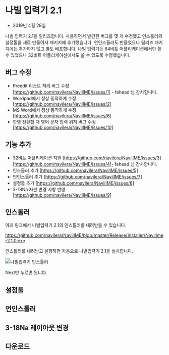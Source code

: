 # 나빌 입력기 2.1

- 2019년 4월 28일

나빌 입력기 2.1을 릴리즈합니다. 사용하면서 발견한 버그를 몇 개 수정했고 인스톨러와 설정툴을 새로 만들어서 패키지에 추가했습니다. 언인스톨러도 만들었으나 릴리즈 패키지에는 추가하지 않고 별도 배포합니다. 나빌 입력기는 64비트 어플리케이션에서만 쓸 수 있었으나 32비트 어플리케이션에서도 쓸 수 있도록 수정했습니다.

## 버그 수정

* Preedit 리스트 처리 버그 수정 [https://github.com/navilera/NavilIME/issues/1] - fehead 님 감사합니다.
* Wordpad에서 정상 동작하게 수정 [https://github.com/navilera/NavilIME/issues/2]
* MS Word에서 정상 동작하게 수정 [https://github.com/navilera/NavilIME/issues/6]
* 한영 전환할 때 영어 문자 입력 위치 버그 수정 [https://github.com/navilera/NavilIME/issues/10]

## 기능 추가

* 32비트 어플리케이션 지원 [https://github.com/navilera/NavilIME/issues/3] [https://github.com/navilera/NavilIME/issues/4]- fehead 님 감사합니다.
* 인스톨러 추가 [https://github.com/navilera/NavilIME/issues/5]
* 언인스톨러 추가 [https://github.com/navilera/NavilIME/issues/7]
* 설정툴 추가 [https://github.com/navilera/NavilIME/issues/8]
* 3-18Na 자판 변경 사항 반영 [https://github.com/navilera/NavilIME/issues/9]

## 인스톨러

아래 링크에서 나빌입력기 2.1의 인스톨러를 내려받을 수 있습니다.

https://github.com/navilera/NavilIME/blob/master/Release/Installer/NavilIme-2.1.0.exe

인스톨러를 내려받고 실행하면 자동으로 나빌입력기 2.1을 설치합니다.

![나빌입력기 인스톨러](https://github.com/navilera/NavilIME/blob/master/Doc/ReleaseNotes_2.1/installer_01.JPG)

Next만 누르면 됩니다.

## 설정툴



## 언인스톨러

## 3-18Na 레이아웃 변경

## 다운로드